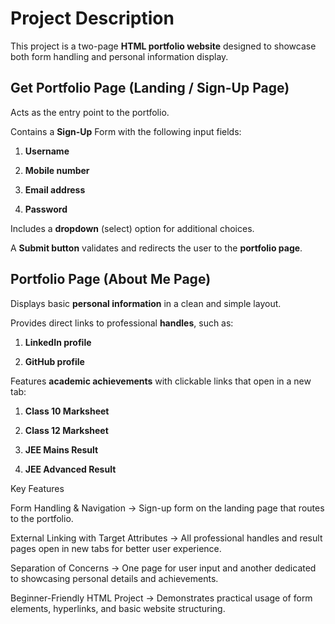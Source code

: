 # Project Description

This project is a two-page **HTML portfolio website** designed to showcase both form handling and personal information display.

## Get Portfolio Page (Landing / Sign-Up Page)

Acts as the entry point to the portfolio.

Contains a **Sign-Up** Form with the following input fields:

1. **Username**

2. **Mobile number**

3. **Email address**

4. **Password**

Includes a **dropdown** (select) option for additional choices.

A **Submit button** validates and redirects the user to the **portfolio page**.

## Portfolio Page (About Me Page)

Displays basic **personal information** in a clean and simple layout.

Provides direct links to professional **handles**, such as:

1. **LinkedIn profile**

2. **GitHub profile**

Features **academic achievements** with clickable links that open in a new tab:

1. **Class 10 Marksheet**

2. **Class 12 Marksheet**

3. **JEE Mains Result**

4. **JEE Advanced Result**

Key Features

Form Handling & Navigation → Sign-up form on the landing page that routes to the portfolio.

External Linking with Target Attributes → All professional handles and result pages open in new tabs for better user experience.

Separation of Concerns → One page for user input and another dedicated to showcasing personal details and achievements.

Beginner-Friendly HTML Project → Demonstrates practical usage of form elements, hyperlinks, and basic website structuring.
